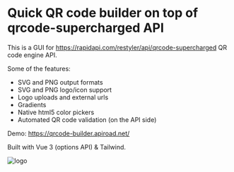 # Quick QR code builder on top of qrcode-supercharged API

This is a GUI for https://rapidapi.com/restyler/api/qrcode-supercharged QR code engine API.

Some of the features:
- SVG and PNG output formats
- SVG and PNG logo/icon support
- Logo uploads and external urls
- Gradients
- Native html5 color pickers
- Automated QR code validation (on the API side)

Demo:
https://qrcode-builder.apiroad.net/


Built with Vue 3 (options API) & Tailwind.


![logo](https://user-images.githubusercontent.com/775507/103216892-9743e880-4930-11eb-8333-d7b508399fed.gif)
